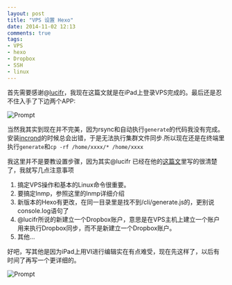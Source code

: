 ```yaml
---
layout: post
title: "VPS 设置 Hexo"
date: 2014-11-02 12:13
comments: true
tags: 
- VPS
- hexo
- Dropbox
- SSH
- linux
---
```


首先需要感谢@[lucifr](http://lucifr.com/)，我现在这篇文就是在iPad上登录VPS完成的。最后还是忍不住入手了下边两个APP:

![Prompt](http://duart.qiniudn.com/blog/img/snap_prompt.jpg)

<!-- more -->

当然我其实到现在并不完美，因为rsync和自动执行`generate`的代码我没有完成。安装[incrond](http://inotify.aiken.cz/?section=incron&page=download&lang=en)的时候总会出错，于是无法执行集群文件同步.所以现在还是在终端里执行`generate`和`cp -rf /home/xxxx/* /home/xxxx`

我这里并不是要教设置步骤，因为其实@lucifr 已经在他的[这篇文](http://lucifr.com/2013/06/02/hexo-on-cloud-with-dropbox-and-vps/)里写的很清楚了，我就写几点注意事项

1. 搞定VPS操作和基本的Linux命令很重要。
2. 要搞定lnmp，参照这里的lnmp详细介绍
3. 新版本的Hexo有更改，在同一目录里是找不到/cli/generate.js的，更别说console.log语句了
4. @lucifr所说的新建立一个Dropbox账户，意思是在VPS主机上建立一个账户用来执行Dropbox同步，而不是新建立一个Dropbox账户。
5. 其他…

好吧，写其他是因为iPad上用VI进行编辑实在有点难受，现在先这样了，以后有时间了再写一个更详细的。

![Prompt](http://duart.qiniudn.com/blog/img/snap_prompt_ssh.jpg)